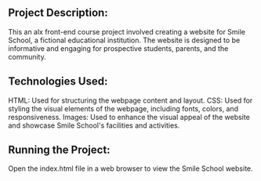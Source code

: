 ## Project Description:

This an alx front-end course project involved creating a website for Smile School, a fictional educational institution. The website is designed to be informative and engaging for prospective students, parents, and the community.
## Technologies Used:

HTML: Used for structuring the webpage content and layout.
CSS: Used for styling the visual elements of the webpage, including fonts, colors, and responsiveness.
Images: Used to enhance the visual appeal of the website and showcase Smile School's facilities and activities.
## Running the Project:

Open the index.html file in a web browser to view the Smile School website.